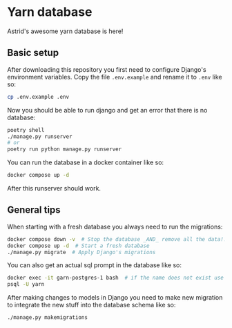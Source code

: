 # Yarn database

Astrid's awesome yarn database is here!

## Basic setup

After downloading this repository you first need to configure Django's environment variables. Copy the file `.env.example` and rename it to `.env` like so:

```bash
cp .env.example .env
```

Now you should be able to run django and get an error that there is no database:

```bash
poetry shell
./manage.py runserver
# or
poetry run python manage.py runserver
```

You can run the database in a docker container like so:

```bash
docker compose up -d
```

After this runserver should work.

## General tips

When starting with a fresh database you always need to run the migrations:

```bash
docker compose down -v  # Stop the database _AND_ remove all the data!!
docker compose up -d  # Start a fresh database
./manage.py migrate  # Apply Django's migrations
```

You can also get an actual sql prompt in the database like so:

```bash
docker exec -it garn-postgres-1 bash  # if the name does not exist use docker ps to list containers
psql -U yarn
```

After making changes to models in Django you need to make new migration to integrate the new stuff into the database schema like so:

```bash
./manage.py makemigrations
```
